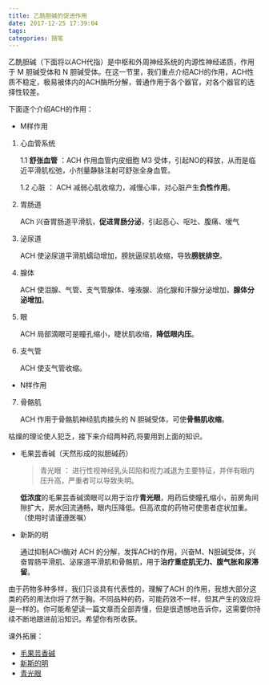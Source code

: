 ```yaml
---
title: 乙酰胆碱的促进作用
date: 2017-12-25 17:39:04
tags:
categories: 随笔
---
```

乙酰胆碱（下面将以ACH代指）是中枢和外周神经系统的内源性神经递质，作用于 M 胆碱受体和 N 胆碱受体。在这一节里，我们重点介绍ACH的作用，ACH性质不稳定，极易被体内的ACH酶所分解，普通作用于各个器官，对各个器官的选择性较差。

下面逐个介绍ACH的作用：

* M样作用

1. 心血管系统

    1.1 **舒张血管** ：ACH 作用血管内皮细胞 M3 受体，引起NO的释放，从而是临近平滑肌松弛，小剂量静脉注射可舒张全身血管。

    1.2 心脏 ： ACH 减弱心肌收缩力，减慢心率，对心脏产生**负性作用**。

2. 胃肠道

    ACh 兴奋胃肠道平滑肌，**促进胃肠分泌**，引起恶心、呕吐、腹痛、嗳气
<!--more-->
3. 泌尿道

    ACH 使泌尿道平滑肌蠕动增加，膀胱逼尿肌收缩，导致**膀胱排空**。

4. 腺体

    ACH 使泪腺、气管、支气管腺体、唾液腺、消化腺和汗腺分泌增加，**腺体分泌增加**。

5. 眼

    ACH 局部滴眼可是瞳孔缩小，睫状肌收缩，**降低眼内压**。

6. 支气管

    ACH 使支气管收缩。

* N样作用

7. 骨骼肌

    ACH 作用于骨骼肌神经肌肉接头的 N 胆碱受体，可使**骨骼肌收缩**。

枯燥的理论使人犯乏，接下来介绍两种药,将要用到上面的知识。

* 毛果芸香碱（天然形成的拟胆碱药）
  > 青光眼 ： 进行性视神经乳头凹陷和视力减退为主要特征，并伴有眼内压升高，严重者可以导致失明。

  **低浓度**的毛果芸香碱滴眼可以用于治疗**青光眼**，用药后使瞳孔缩小，前房角间隙扩大，房水回流通畅，眼内压降低。但高浓度的药物可使患者症状加重。（使用时请谨遵医嘱）

* 新斯的明

  通过抑制ACH酶对 ACH 的分解，发挥ACH的作用，兴奋M、N胆碱受体，兴奋胃肠平滑肌、泌尿道平滑肌和骨骼肌，用于**治疗重症肌无力、腹气胀和尿滞留**。

由于药物多种多样，我们只谈具有代表性的，理解了ACH 的作用，我想大部分这类的药的用法你将了然于胸。不同品种的药，可能药效不一样，但其产生的效应将是一样的。你可能希望读一篇文章而全部弄懂，但是很遗憾地告诉你，这需要你持续不断地跟进前沿知识。希望你有所收获。

课外拓展：

* [毛果芸香碱](https://baike.baidu.com/item/%E6%AF%9B%E6%9E%9C%E8%8A%B8%E9%A6%99%E7%A2%B1)
* [新斯的明](https://baike.baidu.com/item/%E6%96%B0%E6%96%AF%E7%9A%84%E6%98%8E)
* [青光眼](https://baike.baidu.com/item/%E9%9D%92%E5%85%89%E7%9C%BC)